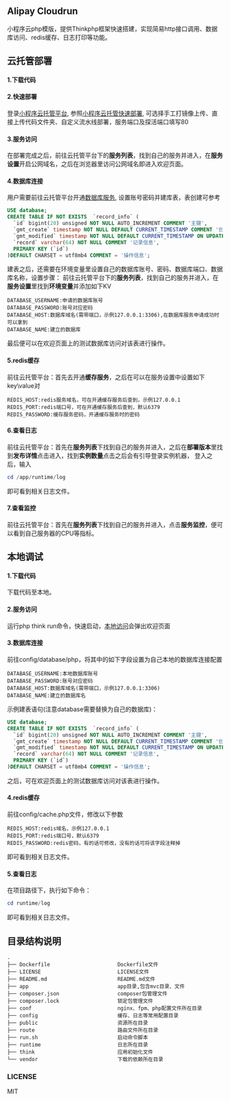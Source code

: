 ## Alipay Cloudrun

小程序云php模版，提供Thinkphp框架快速搭建，实现简易http接口调用、数据库访问、redis缓存、日志打印等功能。


## 云托管部署
#### 1.下载代码
#### 2.快速部署
登录[小程序云托管平台](https://cloudrun.alipay.com/cloudrun),
参照[小程序云托管快速部署](https://opendocs.alipay.com/pre-open/04n0zd),
可选择手工打镜像上传、直接上传代码文件夹、自定义流水线部署，服务端口及探活端口填写80
#### 3.服务访问
在部署完成之后，前往云托管平台下的**服务列表**，找到自己的服务并进入，在**服务设置**开启公网域名，之后在浏览器里访问公网域名即进入欢迎页面。
#### 4.数据库连接
用户需要前往云托管平台开通[数据库服务](https://opendocs.alipay.com/pre-open/06t5ww?pathHash=d4c5d8b5),
设置账号密码并建库表，表创建可参考
```sql
USE database;
CREATE TABLE IF NOT EXISTS  `record_info` (
  `id` bigint(20) unsigned NOT NULL AUTO_INCREMENT COMMENT '主键',
  `gmt_create` timestamp NOT NULL DEFAULT CURRENT_TIMESTAMP COMMENT '创建时间',
  `gmt_modified` timestamp NOT NULL DEFAULT CURRENT_TIMESTAMP ON UPDATE CURRENT_TIMESTAMP COMMENT '修改时间',
  `record` varchar(64) NOT NULL COMMENT '记录信息',
  PRIMARY KEY (`id`)
)DEFAULT CHARSET = utf8mb4 COMMENT = '操作信息';
```
建表之后，还需要在环境变量里设置自己的数据库账号、密码、数据库端口、数据库名称，设置步骤：
前往云托管平台下的**服务列表**，找到自己的服务并进入，在**服务设置**里找到**环境变量**并添加如下KV
```text
DATABASE_USERNAME:申请的数据库账号
DATABASE_PASSWORD:账号对应密码
DATABASE_HOST:数据库域名(需带端口，示例127.0.0.1:3306),在数据库服务申请成功时可以拿到
DATABASE_NAME:建立的数据库
```
最后便可以在欢迎页面上的测试数据库访问对该表进行操作。
#### 5.redis缓存
前往云托管平台：首先去开通**缓存服务**，之后在可以在服务设置中设置如下key\value对
```text
REDIS_HOST:redis服务域名，可在开通缓存服务后查到，示例127.0.0.1
REDIS_PORT:redis端口号，可在开通缓存服务后查到，默认6379
REDIS_PASSWORD:缓存服务密码，开通缓存服务时的密码
```
#### 6.查看日志
前往云托管平台：首先在**服务列表**下找到自己的服务并进入，之后在**部署版本**里找到**发布详情**点击进入，找到**实例数量**点击之后会有引导登录实例机器，
登入之后，输入
```powershell
cd /app/runtime/log
```
即可看到相关日志文件。
#### 7.查看监控
前往云托管平台：首先在**服务列表**下找到自己的服务并进入，点击**服务监控**，便可以看到自己服务器的CPU等指标。


## 本地调试
#### 1.下载代码
下载代码至本地。
#### 2.服务访问
运行php think run命令，快速启动，[本地访问](http://localhost)会弹出欢迎页面
#### 3.数据库连接
前往config/database/php，将其中的如下字段设置为自己本地的数据库连接配置
```text
DATABASE_USERNAME:本地数据库账号
DATABASE_PASSWORD:账号对应密码
DATABASE_HOST:数据库域名(需带端口，示例127.0.0.1:3306)
DATABASE_NAME:建立的数据库名
```
示例建表语句(注意database需要替换为自己的数据库)：
```sql
USE database;
CREATE TABLE IF NOT EXISTS  `record_info` (
  `id` bigint(20) unsigned NOT NULL AUTO_INCREMENT COMMENT '主键',
  `gmt_create` timestamp NOT NULL DEFAULT CURRENT_TIMESTAMP COMMENT '创建时间',
  `gmt_modified` timestamp NOT NULL DEFAULT CURRENT_TIMESTAMP ON UPDATE CURRENT_TIMESTAMP COMMENT '修改时间',
  `record` varchar(64) NOT NULL COMMENT '记录信息',
  PRIMARY KEY (`id`)
)DEFAULT CHARSET = utf8mb4 COMMENT = '操作信息';
```
之后，可在欢迎页面上的测试数据库访问对该表进行操作。
#### 4.redis缓存
前往config/cache.php文件，修改以下参数
```text
REDIS_HOST:redis域名，示例127.0.0.1
REDIS_PORT:redis端口号，默认6379
REDIS_PASSWORD:redis密码，有的话可修改，没有的话可将该字段注释掉
```
即可看到相关日志文件。
#### 5.查看日志
在项目路径下，执行如下命令：
```powershell
cd runtime/log
```
即可看到相关日志文件。
## 目录结构说明

```
.
├── Dockerfile                      Dockerfile文件
├── LICENSE                         LICENSE文件
├── README.md                       README.md文件
├── app                             app目录,包含mvc目录、文件
├── composer.json                   composer包管理文件
├── composer.lock                   锁定包管理文件
├── conf                            nginx、fpm、php配置文件所在目录  
├── config                          缓存、日志等常用配置目录
├── public                          资源所在目录
├── route                           路由文件所在目录
├── run.sh                          启动命令脚本
├── runtime                         日志所在目录
├── think                           应用初始化文件
└── vendor                          下载的依赖所在目录
```

### LICENSE
MIT